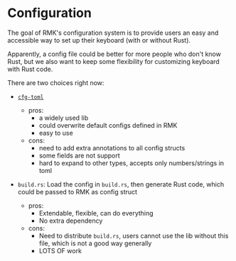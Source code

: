 # Configuration

The goal of RMK's configuration system is to provide users an easy and accessible way to set up their keyboard (with or without Rust).

Apparently, a config file could be better for more people who don't know Rust, but we also want to keep some flexibility for customizing keyboard with Rust code.

There are two choices right now:

- [`cfg-toml`](https://github.com/jamesmunns/toml-cfg)
  - pros: 
    - a widely used lib
    - could overwrite default configs defined in RMK
    - easy to use 
  - cons:
    - need to add extra annotations to all config structs
    - some fields are not support
    - hard to expand to other types, accepts only numbers/strings in toml

- `build.rs`: Load the config in `build.rs`, then generate Rust code, which could be passed to RMK as config struct
  - pros:
    - Extendable, flexible, can do everything
    - No extra dependency
  - cons:
    - Need to distribute `build.rs`, users cannot use the lib without this file, which is not a good way generally
    - LOTS OF work
